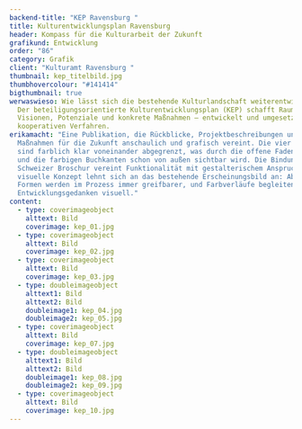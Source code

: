 ```yaml
---
backend-title: "KEP Ravensburg "
title: Kulturentwicklungsplan Ravensburg
header: Kompass für die Kulturarbeit der Zukunft
grafikund: Entwicklung
order: "86"
category: Grafik
client: "Kulturamt Ravensburg "
thumbnail: kep_titelbild.jpg
thumbhovercolour: "#141414"
bigthumbnail: true
werwaswieso: Wie lässt sich die bestehende Kulturlandschaft weiterentwickeln?
  Der beteiligungsorientierte Kulturentwicklungsplan (KEP) schafft Raum für
  Visionen, Potenziale und konkrete Maßnahmen – entwickelt und umgesetzt in
  kooperativen Verfahren.
erikamacht: "Eine Publikation, die Rückblicke, Projektbeschreibungen und
  Maßnahmen für die Zukunft anschaulich und grafisch vereint. Die vier Kapitel
  sind farblich klar voneinander abgegrenzt, was durch die offene Fadenbindung
  und die farbigen Buchkanten schon von außen sichtbar wird. Die Bindung in
  Schweizer Broschur vereint Funktionalität mit gestalterischem Anspruch. Das
  visuelle Konzept lehnt sich an das bestehende Erscheinungsbild an: Abstrakte
  Formen werden im Prozess immer greifbarer, und Farbverläufe begleiten den
  Entwicklungsgedanken visuell."
content:
  - type: coverimageobject
    alttext: Bild
    coverimage: kep_01.jpg
  - type: coverimageobject
    alttext: Bild
    coverimage: kep_02.jpg
  - type: coverimageobject
    alttext: Bild
    coverimage: kep_03.jpg
  - type: doubleimageobject
    alttext1: Bild
    alttext2: Bild
    doubleimage1: kep_04.jpg
    doubleimage2: kep_05.jpg
  - type: coverimageobject
    alttext: Bild
    coverimage: kep_07.jpg
  - type: doubleimageobject
    alttext1: Bild
    alttext2: Bild
    doubleimage1: kep_08.jpg
    doubleimage2: kep_09.jpg
  - type: coverimageobject
    alttext: Bild
    coverimage: kep_10.jpg
---
```


